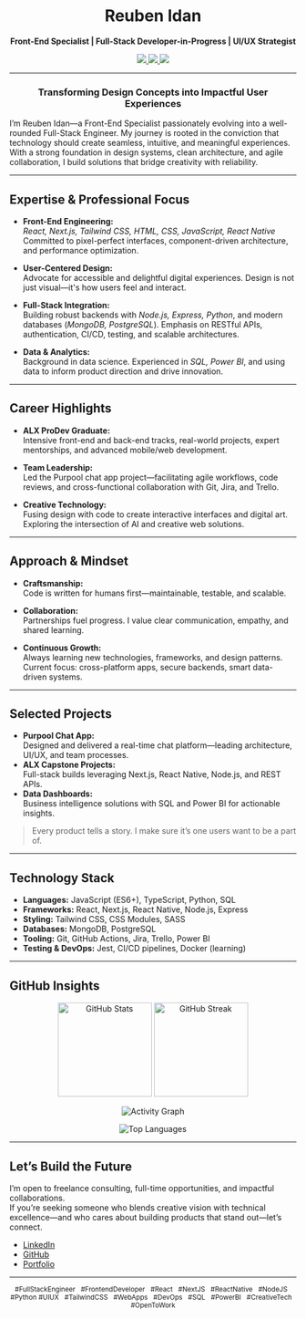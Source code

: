 <!--
  GitHub Profile README for Reuben Idan
  Tip: Update widgets with your username if you ever change it.
-->

<h1 align="center" style="border-bottom: none;">
  Reuben Idan
</h1>
<p align="center">
  <b>Front-End Specialist | Full-Stack Developer-in-Progress | UI/UX Strategist</b>
</p>
<p align="center">
  <a href="https://www.linkedin.com/in/reuben-idan/" target="_blank">
    <img src="https://img.shields.io/badge/LinkedIn-0A66C2?style=flat-square&logo=linkedin&logoColor=white"/>
  </a>
  <a href="https://github.com/reubenIdan" target="_blank">
    <img src="https://img.shields.io/badge/GitHub-181717?style=flat-square&logo=github&logoColor=white"/>
  </a>
  <a href="https://bit.ly/reuben-idan" target="_blank">
    <img src="https://img.shields.io/badge/Portfolio-000000?style=flat-square&logo=aboutdotme&logoColor=white"/>
  </a>
</p>

---

<div align="center">

### Transforming Design Concepts into Impactful User Experiences

</div>

I’m Reuben Idan—a Front-End Specialist passionately evolving into a well-rounded Full-Stack Engineer. My journey is rooted in the conviction that technology should create seamless, intuitive, and meaningful experiences. With a strong foundation in design systems, clean architecture, and agile collaboration, I build solutions that bridge creativity with reliability.

---

## Expertise & Professional Focus

- **Front-End Engineering:**  
  *React, Next.js, Tailwind CSS, HTML, CSS, JavaScript, React Native*  
  Committed to pixel-perfect interfaces, component-driven architecture, and performance optimization.

- **User-Centered Design:**  
  Advocate for accessible and delightful digital experiences. Design is not just visual—it's how users feel and interact.

- **Full-Stack Integration:**  
  Building robust backends with *Node.js, Express, Python*, and modern databases (*MongoDB, PostgreSQL*). Emphasis on RESTful APIs, authentication, CI/CD, testing, and scalable architectures.

- **Data & Analytics:**  
  Background in data science. Experienced in *SQL, Power BI*, and using data to inform product direction and drive innovation.

---

## Career Highlights

- **ALX ProDev Graduate:**  
  Intensive front-end and back-end tracks, real-world projects, expert mentorships, and advanced mobile/web development.

- **Team Leadership:**  
  Led the Purpool chat app project—facilitating agile workflows, code reviews, and cross-functional collaboration with Git, Jira, and Trello.

- **Creative Technology:**  
  Fusing design with code to create interactive interfaces and digital art. Exploring the intersection of AI and creative web solutions.

---

## Approach & Mindset

- **Craftsmanship:**  
  Code is written for humans first—maintainable, testable, and scalable.

- **Collaboration:**  
  Partnerships fuel progress. I value clear communication, empathy, and shared learning.

- **Continuous Growth:**  
  Always learning new technologies, frameworks, and design patterns. Current focus: cross-platform apps, secure backends, smart data-driven systems.

---

## Selected Projects

- **Purpool Chat App:**  
  Designed and delivered a real-time chat platform—leading architecture, UI/UX, and team processes.
- **ALX Capstone Projects:**  
  Full-stack builds leveraging Next.js, React Native, Node.js, and REST APIs.
- **Data Dashboards:**  
  Business intelligence solutions with SQL and Power BI for actionable insights.

> Every product tells a story. I make sure it’s one users want to be a part of.

---

## Technology Stack

- **Languages:** JavaScript (ES6+), TypeScript, Python, SQL
- **Frameworks:** React, Next.js, React Native, Node.js, Express
- **Styling:** Tailwind CSS, CSS Modules, SASS
- **Databases:** MongoDB, PostgreSQL
- **Tooling:** Git, GitHub Actions, Jira, Trello, Power BI
- **Testing & DevOps:** Jest, CI/CD pipelines, Docker (learning)

---

## GitHub Insights

<p align="center">
  <img src="https://github-readme-stats.vercel.app/api?username=reubenIdan&show_icons=true&theme=radical&hide_title=true&hide_border=true" alt="GitHub Stats" height="165">
  <img src="https://github-readme-streak-stats.herokuapp.com/?user=reubenIdan&theme=radical&hide_border=true" alt="GitHub Streak" height="165">
</p>
<p align="center">
  <img src="https://github-readme-activity-graph.vercel.app/graph?username=reubenIdan&theme=radical&hide_border=true" alt="Activity Graph">
</p>
<p align="center">
  <img src="https://github-readme-stats.vercel.app/api/top-langs/?username=reubenIdan&layout=compact&theme=radical&hide_border=true" alt="Top Languages">
</p>

---

## Let’s Build the Future

I’m open to freelance consulting, full-time opportunities, and impactful collaborations.  
If you’re seeking someone who blends creative vision with technical excellence—and who cares about building products that stand out—let’s connect.

- [LinkedIn](https://www.linkedin.com/in/reuben-idan/)
- [GitHub](https://github.com/reubenIdan)
- [Portfolio](https://bit.ly/reuben-idan)

---

<div align="center">

<sub>
#FullStackEngineer &nbsp; #FrontendDeveloper &nbsp; #React &nbsp; #NextJS &nbsp; #ReactNative &nbsp; #NodeJS &nbsp; #Python  
#UIUX &nbsp; #TailwindCSS &nbsp; #WebApps &nbsp; #DevOps &nbsp; #SQL &nbsp; #PowerBI &nbsp; #CreativeTech &nbsp; #OpenToWork
</sub>

</div>

<!--
  Tip: Update widgets if you change your GitHub username.
  ReadMe widgets powered by: github-readme-stats, github-readme-streak-stats, readme-activity-graph
-->

